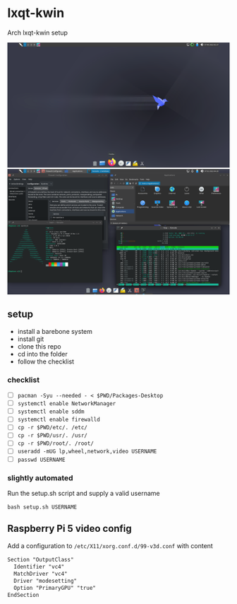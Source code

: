 # lxqt-kwin

Arch lxqt-kwin setup

![lxqt-kwin.png](lxqt-kwin.png)
![lxqt-kwin-alarm.png](lxqt-kwin-alarm.png)

## setup

* install a barebone system
* install git
* clone this repo
* cd into the folder
* follow the checklist

### checklist
- [ ] `pacman -Syu --needed - < $PWD/Packages-Desktop`
- [ ] `systemctl enable NetworkManager`
- [ ] `systemctl enable sddm`
- [ ] `systemctl enable firewalld`
- [ ] `cp -r $PWD/etc/. /etc/`
- [ ] `cp -r $PWD/usr/. /usr/`
- [ ] `cp -r $PWD/root/. /root/`
- [ ] `useradd -mUG lp,wheel,network,video USERNAME`
- [ ] `passwd USERNAME`

### slightly automated
Run the setup.sh script and supply a valid username

    bash setup.sh USERNAME

## Raspberry Pi 5 video config
Add a configuration to `/etc/X11/xorg.conf.d/99-v3d.conf` with content

```
Section "OutputClass"
  Identifier "vc4"
  MatchDriver "vc4"
  Driver "modesetting"
  Option "PrimaryGPU" "true"
EndSection
```
